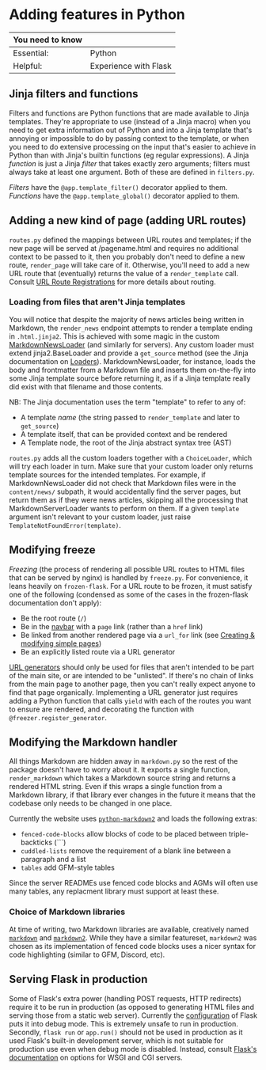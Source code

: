 # Adding features in Python

| **You need to know** |                       |
|----------------------|-----------------------|
| Essential:           | Python                |
| Helpful:             | Experience with Flask |

## Jinja filters and functions
Filters and functions are Python functions that are made available to Jinja templates. They're appropriate to use (instead of a Jinja macro) when you need to get extra information out of Python and into a Jinja template that's annoying or impossible to do by passing context to the template, or when you need to do extensive processing on the input that's easier to achieve in Python than with Jinja's builtin functions (eg regular expressions). A Jinja *function* is just a Jinja *filter* that takes exactly zero arguments; filters must always take at least one argument. Both of these are defined in `filters.py`. 

*Filters* have the `@app.template_filter()` decorator applied to them.  
*Functions* have the `@app.template_global()` decorator applied to them.

## Adding a new kind of page (adding URL routes)
`routes.py` defined the mappings between URL routes and templates; if the new page will be served at /pagename.html and requires no additional context to be passed to it, then you probably don't need to define a new route, `render_page` will take care of it. Otherwise, you'll need to add a new URL route that (eventually) returns the value of a `render_template` call. Consult [URL Route Registrations](https://flask.palletsprojects.com/en/2.0.x/api/#url-route-registrations) for more details about routing.

### Loading from files that aren't Jinja templates
You will notice that despite the majority of news articles being written in Markdown, the `render_news` endpoint attempts to render a template ending in `.html.jinja2`. This is achieved with some magic in the custom [MarkdownNewsLoader](../hacksoc_org/news_loader.py) (and similarly for servers). Any custom loader must extend jinja2.BaseLoader and provide a `get_source` method (see the Jinja documentation on [Loaders](https://jinja.palletsprojects.com/en/3.0.x/api/#loaders)). MarkdownNewsLoader, for instance, loads the body and frontmatter from a Markdown file and inserts them on-the-fly into some Jinja template source before returning it, as if a Jinja template really did exist with that filename and those contents.

NB: The Jinja documentation uses the term "template" to refer to any of:
 - A template *name* (the string passed to `render_template` and later to `get_source`)
 - A template itself, that can be provided context and be rendered
 - A Template node, the root of the Jinja abstract syntax tree (AST)

`routes.py` adds all the custom loaders together with a `ChoiceLoader`, which will try each loader in turn. Make sure that your custom loader only returns template sources for the intended templates. For example, if MarkdownNewsLoader did not check that Markdown files were in the `content/news/` subpath, it would accidentally find the server pages, but return them as if they were news articles, skipping all the processing that MarkdownServerLoader wants to perform on them. If a given `template` argument isn't relevant to your custom loader, just raise `TemplateNotFoundError(template)`.

## Modifying freeze 
*Freezing* (the process of rendering all possible URL routes to HTML files that can be served by nginx) is handled by `freeze.py`. For convenience, it leans heavily on `frozen-flask`. For a URL route to be frozen, it must satisfy one of the following (condensed as some of the cases in the frozen-flask documentation don't apply):
 - Be the root route (`/`)
 - Be in the [navbar](../templates/nav.html.jinja2) with a `page` link (rather than a `href` link)
 - Be linked from another rendered page via a `url_for` link (see [Creating &amp; modifying simple pages](creating_modifying_simple_pages.md))
 - Be an explicitly listed route via a URL generator

[URL generators](https://pythonhosted.org/Frozen-Flask/#url-generators) should only be used for files that aren't intended to be part of the main site, or are intended to be "unlisted". If there's no chain of links from the main page to another page, then you can't really expect anyone to find that page organically. Implementing a URL generator just requires adding a Python function that calls `yield` with each of the routes you want to ensure are rendered, and decorating the function with `@freezer.register_generator`.

## Modifying the Markdown handler
All things Markdown are hidden away in `markdown.py` so the rest of the package doesn't have to worry about it. It exports a single function, `render_markdown` which takes a Markdown source string and returns a rendered HTML string. Even if this wraps a single function from a Markdown library, if that library ever changes in the future it means that the codebase only needs to be changed in one place. 

Currently the website uses [`python-markdown2`][pymd2] and loads the following extras:
 - `fenced-code-blocks` allow blocks of code to be placed between triple-backticks (\`\`\`)
 - `cuddled-lists` remove the requirement of a blank line between a paragraph and a list
 - `tables` add GFM-style tables

Since the server READMEs use fenced code blocks and AGMs will often use many tables, any replacment library must support at least these. 

### Choice of Markdown libraries
At time of writing, two Markdown libraries are available, creatively named [`markdown`](https://python-markdown.github.io/) and [`markdown2`][pymd2]. While they have a similar featureset, `markdown2` was chosen as its implementation of fenced code blocks uses a nicer syntax for code highlighting (similar to GFM, Discord, etc).

## Serving Flask in production
Some of Flask's extra power (handling POST requests, HTTP redirects) require it to be run in production (as opposed to generating HTML files and serving those from a static web server). Currently the [configuration](../.flaskenv) of Flask puts it into debug mode. This is extremely unsafe to run in production. Secondly, `flask run` or `app.run()` should not be used in production as it used Flask's built-in development server, which is not suitable for production use even when debug mode is disabled. Instead, consult [Flask's documentation](https://flask.palletsprojects.com/en/2.0.x/deploying/#self-hosted-options) on options for WSGI and CGI servers.


[pymd2]: https://github.com/trentm/python-markdown2/wiki